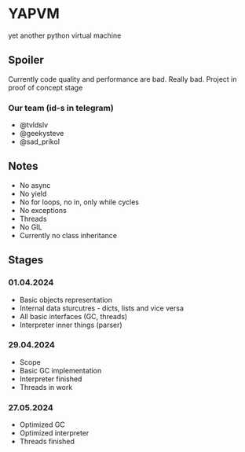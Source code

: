 # YAPVM
yet another python virtual machine

## Spoiler
Currently code quality and performance are bad. 
Really bad. Project in proof of concept stage

### Our team (id-s in telegram)
* @tvldslv
* @geekysteve
* @sad_prikol

## Notes
* No async
* No yield
* No for loops, no in, only while cycles
* No exceptions
* Threads
* No GIL
* Currently no class inheritance

## Stages
### 01.04.2024
* Basic objects representation
* Internal data sturcutres - dicts, lists and vice versa
* All basic interfaces (GC, threads)
* Interpreter inner things (parser)

### 29.04.2024
* Scope
* Basic GC implementation
* Interpreter finished 
* Threads in work

### 27.05.2024
* Optimized GC
* Optimized interpreter
* Threads finished

